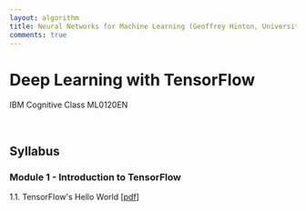 ```yaml
---
layout: algorithm
title: Neural Networks for Machine Learning (Geoffrey Hinton, University of Toronto)
comments: true
---
```


# Deep Learning with TensorFlow
IBM Cognitive Class ML0120EN

<br>

## Syllabus

### Module 1 - Introduction to TensorFlow
1.1. TensorFlow's Hello World [[pdf]({{site.baseurl}}/algorithms/machinelearning/dltf/pdfs/1-1.pdf)]

<br><br>
